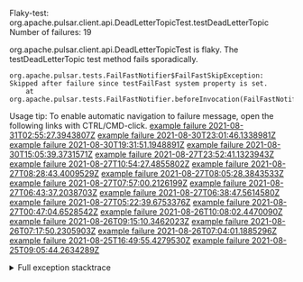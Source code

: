         
Flaky-test: org.apache.pulsar.client.api.DeadLetterTopicTest.testDeadLetterTopic
Number of failures: 19

org.apache.pulsar.client.api.DeadLetterTopicTest is flaky. The testDeadLetterTopic test method fails sporadically.

```
org.apache.pulsar.tests.FailFastNotifier$FailFastSkipException: Skipped after failure since testFailFast system property is set.
	at org.apache.pulsar.tests.FailFastNotifier.beforeInvocation(FailFastNotifier.java:88)

```

Usage tip: To enable automatic navigation to failure message, open the following links with CTRL/CMD-click.
[example failure 2021-08-31T02:55:27.3943807Z](https://github.com/apache/pulsar/runs/3468534483?check_suite_focus=true#step:9:699)
[example failure 2021-08-30T23:01:46.1338981Z](https://github.com/apache/pulsar/runs/3467152590?check_suite_focus=true#step:9:707)
[example failure 2021-08-30T19:31:51.1948891Z](https://github.com/apache/pulsar/runs/3465551342?check_suite_focus=true#step:9:711)
[example failure 2021-08-30T15:05:39.3731571Z](https://github.com/apache/pulsar/runs/3463119398?check_suite_focus=true#step:9:699)
[example failure 2021-08-27T23:52:41.1323943Z](https://github.com/apache/pulsar/runs/3447917315?check_suite_focus=true#step:9:703)
[example failure 2021-08-27T10:54:27.4855802Z](https://github.com/apache/pulsar/runs/3442314708?check_suite_focus=true#step:9:707)
[example failure 2021-08-27T08:28:43.4009529Z](https://github.com/apache/pulsar/runs/3441181162?check_suite_focus=true#step:9:699)
[example failure 2021-08-27T08:05:28.3843533Z](https://github.com/apache/pulsar/runs/3440980370?check_suite_focus=true#step:9:719)
[example failure 2021-08-27T07:57:00.2126199Z](https://github.com/apache/pulsar/runs/3440855241?check_suite_focus=true#step:9:699)
[example failure 2021-08-27T06:43:37.2038703Z](https://github.com/apache/pulsar/runs/3440456730?check_suite_focus=true#step:9:699)
[example failure 2021-08-27T06:38:47.5614580Z](https://github.com/apache/pulsar/runs/3440411158?check_suite_focus=true#step:9:696)
[example failure 2021-08-27T05:22:39.6753376Z](https://github.com/apache/pulsar/runs/3440010388?check_suite_focus=true#step:9:707)
[example failure 2021-08-27T00:47:04.6528542Z](https://github.com/apache/pulsar/runs/3438608599?check_suite_focus=true#step:9:699)
[example failure 2021-08-26T10:08:02.4470090Z](https://github.com/apache/pulsar/runs/3431383943?check_suite_focus=true#step:9:699)
[example failure 2021-08-26T09:15:10.3462023Z](https://github.com/apache/pulsar/runs/3430942268?check_suite_focus=true#step:9:704)
[example failure 2021-08-26T07:17:50.2305903Z](https://github.com/apache/pulsar/runs/3429972501?check_suite_focus=true#step:9:696)
[example failure 2021-08-26T07:04:01.1885296Z](https://github.com/apache/pulsar/runs/3429892136?check_suite_focus=true#step:9:704)
[example failure 2021-08-25T16:49:55.4279530Z](https://github.com/apache/pulsar/runs/3424390559?check_suite_focus=true#step:9:708)
[example failure 2021-08-25T09:05:44.2634289Z](https://github.com/apache/pulsar/runs/3420085427?check_suite_focus=true#step:10:660)


<details>
<summary>Full exception stacktrace</summary>
<code><pre>
org.apache.pulsar.tests.FailFastNotifier$FailFastSkipException: Skipped after failure since testFailFast system property is set.
	at org.apache.pulsar.tests.FailFastNotifier.beforeInvocation(FailFastNotifier.java:88)

</pre></code>
</details>

